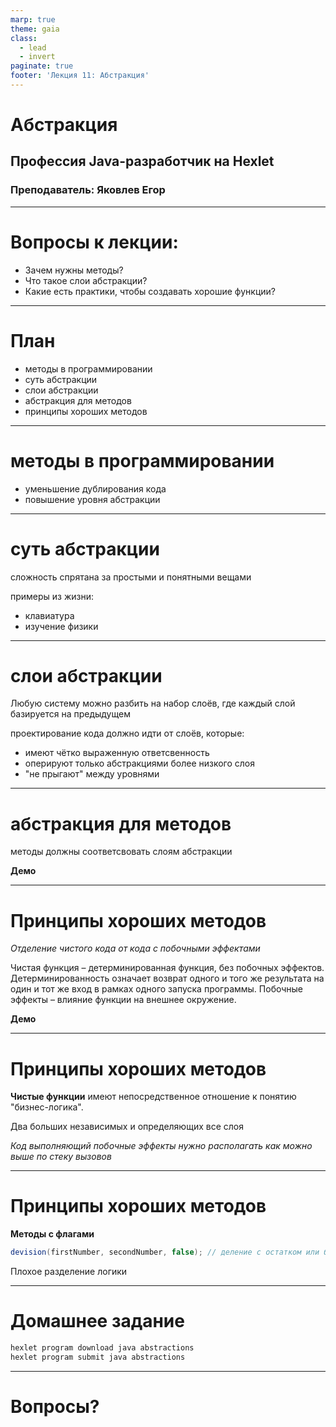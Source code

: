 ```yaml
---
marp: true
theme: gaia
class:
  - lead
  - invert
paginate: true
footer: 'Лекция 11: Абстракция'
---
```


# Абстракция
## Профессия Java-разработчик на Hexlet
### Преподаватель: Яковлев Егор
<!-- _color: white -->
<!-- _color: white -->

---

# Вопросы к лекции:

* Зачем нужны методы?
* Что такое слои абстракции?
* Какие есть практики, чтобы создавать хорошие функции?

---

# План

* методы в программировании
* суть абстракции
* слои абстракции
* абстракция для методов
* принципы хороших методов

---

# методы в программировании

* уменьшение дублирования кода
* повышение уровня абстракции

---

# суть абстракции

сложность спрятана за простыми и понятными вещами

примеры из жизни:

* клавиатура
* изучение физики

---

# слои абстракции

Любую систему можно разбить на набор слоёв, где каждый слой базируется на предыдущем

проектирование кода должно идти от слоёв, которые:

* имеют чётко выраженную ответсвенность
* оперируют только абстракциями более низкого слоя
* "не прыгают" между уровнями


---

# абстракция для методов

методы должны соответсвовать слоям абстракции

**Демо**

---

# Принципы хороших методов

*Отделение чистого кода от кода с побочными эффектами*

Чистая функция – детерминированная функция, без побочных эффектов.
Детерминированность означает возврат одного и того же результата на один и тот же вход в рамках одного запуска программы.
Побочные эффекты  – влияние функции на внешнее окружение.

**Демо**

---

# Принципы хороших методов

**Чистые функции** имеют непосредственное отношение к понятию "бизнес-логика".

Два больших независимых и определяющих все слоя

*Код выполняющий побочные эффекты нужно располагать как можно выше по стеку вызовов*

---

# Принципы хороших методов

**Методы с флагами**

```java
devision(firstNumber, secondNumber, false); // деление с остатком или без остатка
```

Плохое разделение логики

---

# Домашнее задание

```bash
hexlet program download java abstractions
hexlet program submit java abstractions
```

---

# Вопросы?